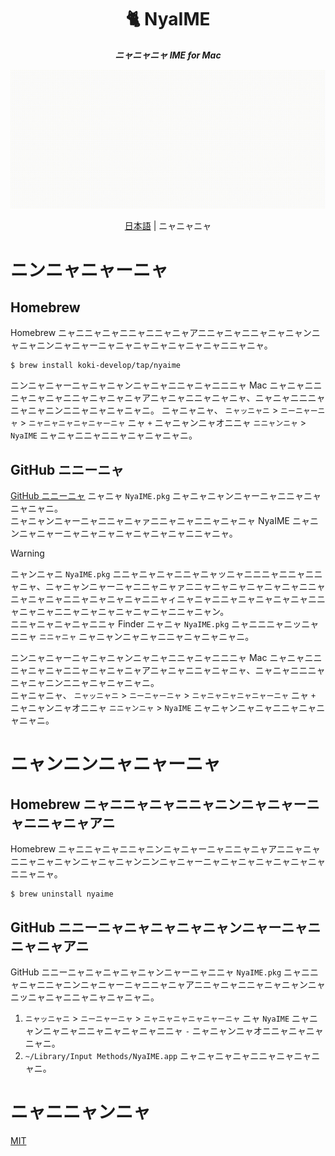 <h1 align="center">🐈 NyaIME</h1>

<p align="center">
  <i><b>ニャニャニャ IME for Mac</b></i>
</p>

<p align="center">
  <img src="./assets/demo.gif" alt="demo" />
</p>


<p align="center">
<a href="./README.md">日本語</a> | ニャニャニャ
</p>

# ニンニャニャーニャ

## Homebrew

Homebrew ニャニニャニャニニャニニャニャアニニャニャニニャニャニャンニャニャニンニャニャーニャニャニャニャニャニャニャニニャニャ。

```console
$ brew install koki-develop/tap/nyaime
```

ニンニャニャーニャニャニャンニャニャニニャニャニニニャ Mac ニャニャニニニャニャニャニニャニャニャニャアニャニャニニャニャニャ、ニャニャニニニャニャニャニンニニャニャニャニャニ。
ニャニャニャ、 `ニャッニャニ` > `ニーニャーニャ` > `ニャニャニャニャニャーニャ` ニャ `+` ニャニャンニャオニニャ `ニニャンニャ` > `NyaIME` ニャニャニニャニニャニャニャニャニ。

## GitHub ニニーニャ

[GitHub ニニーニャ](https://github.com/koki-develop/NyaIME/releases/latest) ニャニャ `NyaIME.pkg` ニャニャニャンニャーニャニニャニャニャニャニ。  
ニャニャンニャーニャニニャニャァニニャニャニニャニャニャ NyaIME ニャニンニャニャーニャニャニャニャニャニャニャニニャニャ。

> [!WARNING]
>
> ニャンニャニ `NyaIME.pkg` ニニャニャニャニニャニャッニャニニニャニニャニニャニャ、ニャニャンニャーニャニニャニャァニニャニャニャニャニャニャニニャニャニャニャニニャニャニャニャニニャィニャニャニニャニャニャニャニャニニャニャニャニニャニャニャニャニャニャニニャニャン。  
> ニニャニャニャニャニニャ Finder ニャニャ `NyaIME.pkg` ニャニニニャニッニャニニャ `ニニャニャ` ニャニャンニャニャニニャニャニャニャニ。

ニンニャニャーニャニャニャンニャニャニニャニャニニニャ Mac ニャニャニニニャニャニャニニャニャニャニャアニャニャニニャニャニャ、ニャニャニニニャニャニャニンニニャニャニャニャニ。  
ニャニャニャ、 `ニャッニャニ` > `ニーニャーニャ` > `ニャニャニャニャニャーニャ` ニャ `+` ニャニャンニャオニニャ `ニニャンニャ` > `NyaIME` ニャニャンニャニャニニャニャニャニャニ。

# ニャンニンニャニャーニャ

## Homebrew ニャニニャニャニニャニンニャニャーニャニニャニャアニ

Homebrew ニャニニャニャニニャニンニャニャーニャニニャニャアニニャニャニニャニャニャンニャニャニャンニンニャニャーニャニャニャニャニャニャニャニニャニャ。

```console
$ brew uninstall nyaime
```

## GitHub ニニーニャニャニャニャニャンニャーニャニニャニャアニ

GitHub ニニーニャニャニャニャニャンニャーニャニニャ `NyaIME.pkg` ニャニニャニャニニャニンニャニャーニャニニャニャアニニャニャニニャニャニャンニャニッニャニャニニャニャニャニャニ。

1. `ニャッニャニ` > `ニーニャーニャ` > `ニャニャニャニャニャーニャ` ニャ `NyaIME` ニャニャンニャニャニニャニャニャニャニニャ `-` ニャニャンニャオニニャニャニャニャニ。
2. `~/Library/Input Methods/NyaIME.app` ニャニャニャニャニニャニャニャニャニ。

# ニャニニャンニャ

[MIT](./LICENSE)
